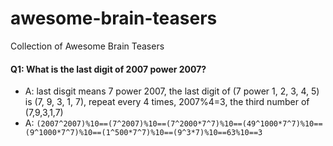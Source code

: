 # awesome-brain-teasers
Collection of Awesome Brain Teasers
#### Q1: What is the last digit of 2007 power 2007?
- A: last disgit means 7 power 2007, the last digit of (7 power 1, 2, 3, 4, 5) is (7, 9, 3, 1, 7), repeat every 4 times, 2007%4=3, the third number of (7,9,3,1,7)
- A: `(2007^2007)%10==(7^2007)%10==(7^2000*7^7)%10==(49^1000*7^7)%10==(9^1000*7^7)%10==(1^500*7^7)%10==(9^3*7)%10==63%10==3`
